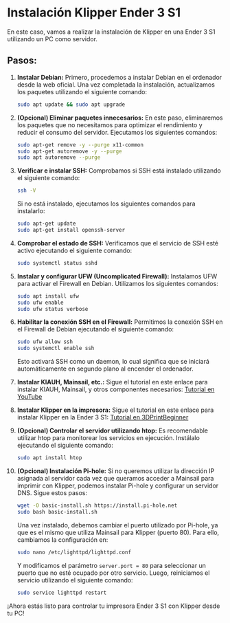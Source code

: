 # Instalación Klipper Ender 3 S1

En este caso, vamos a realizar la instalación de Klipper en una Ender 3 S1 utilizando un PC como servidor.

## Pasos:

1. **Instalar Debian:** Primero, procedemos a instalar Debian en el ordenador desde la web oficial. Una vez completada la instalación, actualizamos los paquetes utilizando el siguiente comando:

   ```bash
   sudo apt update && sudo apt upgrade
   ```

2. **(Opcional) Eliminar paquetes innecesarios:** En este paso, eliminaremos los paquetes que no necesitamos para optimizar el rendimiento y reducir el consumo del servidor. Ejecutamos los siguientes comandos:

   ```bash
   sudo apt-get remove -y --purge x11-common
   sudo apt-get autoremove -y --purge
   sudo apt autoremove --purge
   ```

3. **Verificar e instalar SSH:** Comprobamos si SSH está instalado utilizando el siguiente comando:

   ```bash
   ssh -V
   ```

   Si no está instalado, ejecutamos los siguientes comandos para instalarlo:

   ```bash
   sudo apt-get update
   sudo apt-get install openssh-server
   ```

4. **Comprobar el estado de SSH:** Verificamos que el servicio de SSH esté activo ejecutando el siguiente comando:

   ```bash
   sudo systemctl status sshd
   ```

5. **Instalar y configurar UFW (Uncomplicated Firewall):** Instalamos UFW para activar el Firewall en Debian. Utilizamos los siguientes comandos:

   ```bash
   sudo apt install ufw
   sudo ufw enable
   sudo ufw status verbose
   ```

6. **Habilitar la conexión SSH en el Firewall:** Permitimos la conexión SSH en el Firewall de Debian ejecutando el siguiente comando:

   ```bash
   sudo ufw allow ssh
   sudo systemctl enable ssh
   ```

   Esto activará SSH como un daemon, lo cual significa que se iniciará automáticamente en segundo plano al encender el ordenador.

7. **Instalar KIAUH, Mainsail, etc.:** Sigue el tutorial en este enlace para instalar KIAUH, Mainsail, y otros componentes necesarios: [Tutorial en YouTube](https://www.youtube.com/watch?v=Ib1Dd3rIE2I)

8. **Instalar Klipper en la impresora:** Sigue el tutorial en este enlace para instalar Klipper en la Ender 3 S1: [Tutorial en 3DPrintBeginner](https://3dprintbeginner.com/how-to-install-klipper-on-ender-3-s1/)

9. **(Opcional) Controlar el servidor utilizando htop:** Es recomendable utilizar htop para monitorear los servicios en ejecución. Instálalo ejecutando el siguiente comando:

   ```bash
   sudo apt install htop
   ```
   
10. **(Opcional) Instalación Pi-hole:** Si no queremos utilizar la dirección IP asignada al servidor cada vez que queramos acceder a Mainsail para imprimir con Klipper, podemos instalar Pi-hole y configurar un servidor DNS. Sigue estos pasos:

    ```bash
    wget -O basic-install.sh https://install.pi-hole.net
    sudo bash basic-install.sh
    ```

    Una vez instalado, debemos cambiar el puerto utilizado por Pi-hole, ya que es el mismo que utiliza Mainsail para Klipper (puerto 80). Para ello, cambiamos la configuración en:

    ```bash
    sudo nano /etc/lighttpd/lighttpd.conf
    ```

    Y modificamos el parámetro `server.port = 80` para seleccionar un puerto que no esté ocupado por otro servicio. Luego, reiniciamos el servicio utilizando el siguiente comando:

    ```bash
    sudo service lighttpd restart
    ```

¡Ahora estás listo para controlar tu impresora Ender 3 S1 con Klipper desde tu PC!

